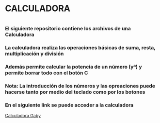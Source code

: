 # CALCULADORA
#
### El siguiente repositorio contiene los archivos de una Calculadora
### La calculadora realiza las operaciones básicas de suma, resta, multiplicación y división
### Además permite calcular la potencia de un número (yª) y permite borrar todo con el botón C
### Nota: La introducción de los números y las opreaciones puede hacerse tanto por medio del teclado como por los botones
### En el siguiente link se puede acceder a la calculadora
<a href= " https://gabylutrejo.github.io/ejercicio_calculadora/"> Calculadora Gaby </a>
